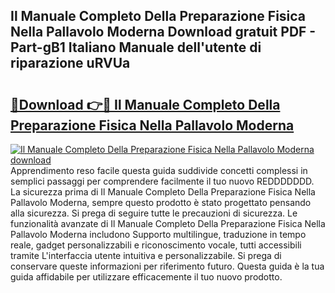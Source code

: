 ## Il Manuale Completo Della Preparazione Fisica Nella Pallavolo Moderna Download gratuit PDF - Part-gB1 Italiano Manuale dell'utente di riparazione uRVUa

# <h2><a href="http://dfbny79.blite.top/?on=Il+Manuale+Completo+Della+Preparazione+Fisica+Nella+Pallavolo+Moderna">🔗Download 👉🔴 Il Manuale Completo Della Preparazione Fisica Nella Pallavolo Moderna</a></h2>

[![Il Manuale Completo Della Preparazione Fisica Nella Pallavolo Moderna download](https://i.imgur.com/lujVjoI.png)](http://dfbny79.blite.top/?on=Il+Manuale+Completo+Della+Preparazione+Fisica+Nella+Pallavolo+Moderna)
Apprendimento reso facile questa guida suddivide concetti complessi in semplici passaggi per comprendere facilmente il tuo nuovo REDDDDDDD. La sicurezza prima di Il Manuale Completo Della Preparazione Fisica Nella Pallavolo Moderna, sempre questo prodotto è stato progettato pensando alla sicurezza. Si prega di seguire tutte le precauzioni di sicurezza. Le funzionalità avanzate di Il Manuale Completo Della Preparazione Fisica Nella Pallavolo Moderna includono Supporto multilingue, traduzione in tempo reale, gadget personalizzabili e riconoscimento vocale, tutti accessibili tramite L'interfaccia utente intuitiva e personalizzabile. Si prega di conservare queste informazioni per riferimento futuro. Questa guida è la tua guida affidabile per utilizzare efficacemente il tuo nuovo prodotto.

